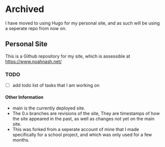 # Archived
I have moved to using Hugo for my personal site, and as such will be using a seperate repo from now on.

## Personal Site
This is a Github repository for my site, which is assessible at https://www.noahnash.net/

### TODO
- [ ] add todo list of tasks that I am working on

#### Other Information
- main is the currently deployed site.
- The 0.x branches are revisions of the site, They are timestamps of how the site appeared in the past, as well as changes not yet on the main site.
- This was forked from a seperate account of mine that I made specifically for a school project, and which was only used for a few months.
